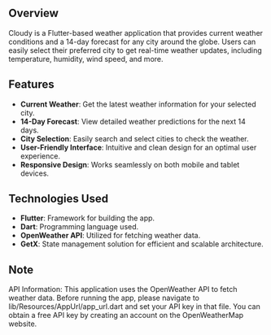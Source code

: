 ## Overview

Cloudy is a Flutter-based weather application that provides current weather conditions and a 14-day forecast for any city around the globe. Users can easily select their preferred city to get real-time weather updates, including temperature, humidity, wind speed, and more.

## Features

- **Current Weather**: Get the latest weather information for your selected city.
- **14-Day Forecast**: View detailed weather predictions for the next 14 days.
- **City Selection**: Easily search and select cities to check the weather.
- **User-Friendly Interface**: Intuitive and clean design for an optimal user experience.
- **Responsive Design**: Works seamlessly on both mobile and tablet devices.

## Technologies Used

- **Flutter**: Framework for building the app.
- **Dart**: Programming language used.
- **OpenWeather API**: Utilized for fetching weather data.
- **GetX**: State management solution for efficient and scalable architecture.

## Note
API Information: This application uses the OpenWeather API to fetch weather data. Before running the app, please navigate to lib/Resources/AppUrl/app_url.dart and set your API key in that file. You can obtain a free API key by creating an account on the OpenWeatherMap website.
